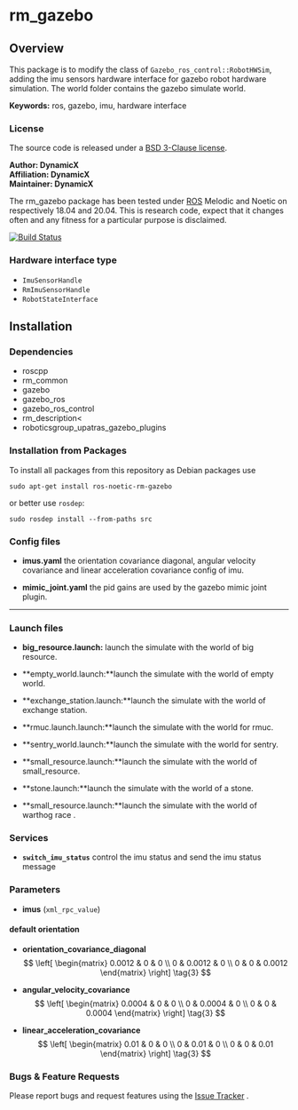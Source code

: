 # rm_gazebo


## Overview

This package is to modify the class of `Gazebo_ros_control::RobotHWSim`, adding the imu sensors hardware interface for gazebo robot hardware simulation.
The world folder contains the gazebo simulate world.

**Keywords:** ros, gazebo, imu, hardware interface


### License

The source code is released under a [BSD 3-Clause license](https://github.com/rm-controls/rm_controllers/blob/master/LICENSE).

**Author: DynamicX<br />
Affiliation: DynamicX<br />
Maintainer: DynamicX**

The rm_gazebo package has been tested under [ROS](http://www.ros.org) Melodic and Noetic on respectively 18.04 and 20.04. This is research code, expect that it changes often and any fitness for a particular purpose is disclaimed.


[![Build Status](http://rsl-ci.ethz.ch/buildStatus/icon?job=ros_best_practices)](http://rsl-ci.ethz.ch/job/ros_best_practices/)



### Hardware interface type

+ `ImuSensorHandle` 
+ `RmImuSensorHandle` 
+ `RobotStateInterface`

## Installation

### Dependencies

- roscpp
- rm_common
- gazebo
- gazebo_ros
- gazebo_ros_control
- rm_description<
- roboticsgroup_upatras_gazebo_plugins

### Installation from Packages

To install all packages from this repository as Debian packages use

```shell
sudo apt-get install ros-noetic-rm-gazebo
```

or better use `rosdep`:

```shell
sudo rosdep install --from-paths src
```

### Config files

* **imus.yaml** the orientation covariance diagonal, angular velocity covariance and linear acceleration covariance config of imu.

* **mimic_joint.yaml** the pid gains are used by the gazebo mimic joint plugin.

* ****

### Launch files

* **big_resource.launch:** launch the simulate with the world of big resource.

* **empty_world.launch:**launch the simulate with the world of empty world.

* **exchange_station.launch:**launch the simulate with the world of exchange station.

* **rmuc.launch.launch:**launch the simulate with the world for rmuc.

* **sentry_world.launch:**launch the simulate with the world for sentry.

* **small_resource.launch:**launch the simulate with the world of small_resource.

* **stone.launch:**launch the simulate with the world of a stone.

* **small_resource.launch:**launch the simulate with the world of warthog race .


### Services

* **`switch_imu_status`**  control the imu status and send the imu status message

### Parameters

* **imus** (`xml_rpc_value`)

#### default orientation
* **orientation_covariance_diagonal**
$$
 \left[
 \begin{matrix}
   0.0012 & 0 & 0 \\
   0 & 0.0012 & 0 \\
   0 & 0 & 0.0012
  \end{matrix}
  \right] \tag{3}
$$


* **angular_velocity_covariance**
$$
 \left[
 \begin{matrix}
   0.0004 & 0 & 0 \\
   0 & 0.0004 & 0 \\
   0 & 0 & 0.0004
  \end{matrix}
  \right] \tag{3}
$$

* **linear_acceleration_covariance**
$$
 \left[
 \begin{matrix}
   0.01 & 0 & 0 \\
   0 & 0.01 & 0 \\
   0 & 0 & 0.01
  \end{matrix}
  \right] \tag{3}
$$

### Bugs & Feature Requests

Please report bugs and request features using the [Issue Tracker](https://github.com/gdut-dynamic-x/rm_template/issues)
.


